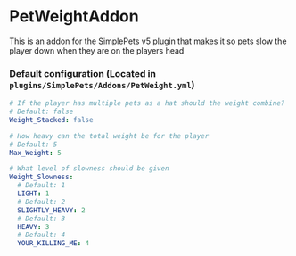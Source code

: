 # PetWeightAddon
This is an addon for the SimplePets v5 plugin that makes it so pets slow the player down when they are on the players head

### Default configuration (Located in `plugins/SimplePets/Addons/PetWeight.yml`)
```yaml
# If the player has multiple pets as a hat should the weight combine?
# Default: false
Weight_Stacked: false

# How heavy can the total weight be for the player
# Default: 5
Max_Weight: 5

# What level of slowness should be given
Weight_Slowness:
  # Default: 1
  LIGHT: 1
  # Default: 2
  SLIGHTLY_HEAVY: 2
  # Default: 3
  HEAVY: 3
  # Default: 4
  YOUR_KILLING_ME: 4
```
